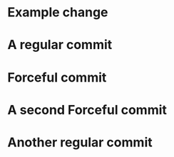 # Example change

# A regular commit

# Forceful commit

# A second Forceful commit 

# Another regular commit
